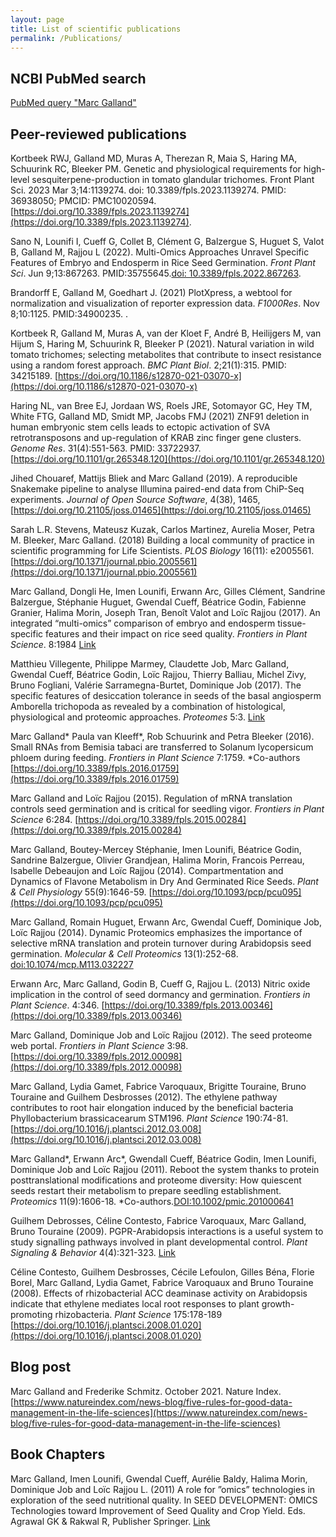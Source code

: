 ```yaml
---
layout: page
title: List of scientific publications
permalink: /Publications/
---
```


## NCBI PubMed search
[PubMed query "Marc Galland"](https://www.ncbi.nlm.nih.gov/pubmed/?term=galland%2C+marc)

## Peer-reviewed publications

Kortbeek RWJ, Galland MD, Muras A, Therezan R, Maia S, Haring MA, Schuurink RC, Bleeker PM. Genetic and physiological requirements for high-level sesquiterpene-production in tomato glandular trichomes. Front Plant Sci. 2023 Mar 3;14:1139274. doi: 10.3389/fpls.2023.1139274. PMID: 36938050; PMCID: PMC10020594. [https://doi.org/10.3389/fpls.2023.1139274](https://doi.org/10.3389/fpls.2023.1139274).

Sano N, Lounifi I, Cueff G, Collet B, Clément G, Balzergue S, Huguet S, Valot B, Galland M, Rajjou L (2022). Multi-Omics Approaches Unravel Specific Features of Embryo and Endosperm in Rice Seed Germination.
_Front Plant Sci_. Jun 9;13:867263. PMID:35755645.[doi: 10.3389/fpls.2022.867263](https://doi.org/10.3389/fpls.2022.867263).  

Brandorff E, Galland M, Goedhart J. (2021) PlotXpress, a webtool for normalization and visualization of reporter expression data. _F1000Res_. Nov 8;10:1125. PMID:34900235. [](https://doi.org/10.12688/f1000research.73641.1).

Kortbeek R, Galland M, Muras A, van der Kloet F, André B, Heilijgers M, van Hijum S, Haring M, Schuurink R, Bleeker P (2021). Natural variation in wild tomato trichomes; selecting metabolites that contribute to insect resistance using a random forest approach. _BMC Plant Biol_. 2;21(1):315. PMID: 34215189. [https://doi.org/10.1186/s12870-021-03070-x](https://doi.org/10.1186/s12870-021-03070-x)  

Haring NL, van Bree EJ, Jordaan WS, Roels JRE, Sotomayor GC, Hey TM, White FTG, Galland MD, Smidt MP, Jacobs FMJ (2021) ZNF91 deletion in human embryonic stem cells leads to ectopic activation of SVA retrotransposons and up-regulation of KRAB zinc finger gene clusters. _Genome Res_. 31(4):551-563. PMID: 33722937. [https://doi.org/10.1101/gr.265348.120](https://doi.org/10.1101/gr.265348.120)

Jihed Chouaref, Mattijs Bliek and Marc Galland (2019). A reproducible Snakemake pipeline to analyse Illumina paired-end data from ChiP-Seq experiments. _Journal of Open Source Software_, 4(38), 1465, [https://doi.org/10.21105/joss.01465](https://doi.org/10.21105/joss.01465)

Sarah L.R. Stevens, Mateusz Kuzak, Carlos Martinez, Aurelia Moser, Petra M. Bleeker, Marc Galland. (2018) Building a local community of practice in scientific programming for Life Scientists. _PLOS Biology_ 16(11): e2005561. [https://doi.org/10.1371/journal.pbio.2005561](https://doi.org/10.1371/journal.pbio.2005561)

Marc Galland, Dongli He, Imen Lounifi, Erwann Arc, Gilles Clément, Sandrine Balzergue,
Stéphanie Huguet, Gwendal Cueff, Béatrice Godin, Fabienne Granier, Halima
Morin, Joseph Tran, Benoît Valot and Loïc Rajjou (2017). An integrated “multi-omics”
comparison of embryo and endosperm tissue-specific features and their impact on rice
seed quality. *Frontiers in Plant Science*. 8:1984 [Link](https://www.frontiersin.org/articles/10.3389/fpls.2017.01984/full)

Matthieu Villegente, Philippe Marmey, Claudette Job, Marc Galland, Gwendal Cueff,
Béatrice Godin, Loïc Rajjou, Thierry Balliau, Michel Zivy, Bruno Fogliani, Valérie
Sarramegna-Burtet, Dominique Job (2017). The specific features of desiccation tolerance
in seeds of the basal angiosperm Amborella trichopoda as revealed by a combination
of histological, physiological and proteomic approaches. *Proteomes* 5:3. [Link](https://www.mdpi.com/2227-7382/5/3/19)

Marc Galland\* Paula van Kleeff\*, Rob Schuurink and Petra Bleeker (2016). Small
RNAs from Bemisia tabaci are transferred to Solanum lycopersicum phloem during
feeding. *Frontiers in Plant Science* 7:1759. \*Co-authors [https://doi.org/10.3389/fpls.2016.01759](https://doi.org/10.3389/fpls.2016.01759)

Marc Galland and Loïc Rajjou (2015). Regulation of mRNA translation controls seed
germination and is critical for seedling vigor. *Frontiers in Plant Science* 6:284. [https://doi.org/10.3389/fpls.2015.00284](https://doi.org/10.3389/fpls.2015.00284)

Marc Galland, Boutey-Mercey Stéphanie, Imen Lounifi, Béatrice Godin, Sandrine
Balzergue, Olivier Grandjean, Halima Morin, Francois Perreau, Isabelle Debeaujon and
Loïc Rajjou (2014). Compartmentation and Dynamics of Flavone Metabolism in Dry
And Germinated Rice Seeds. *Plant & Cell Physiology* 55(9):1646-59. [https://doi.org/10.1093/pcp/pcu095](https://doi.org/10.1093/pcp/pcu095)

Marc Galland, Romain Huguet, Erwann Arc, Gwendal Cueff, Dominique Job, Loïc Rajjou
(2014). Dynamic Proteomics emphasizes the importance of selective mRNA translation
and protein turnover during Arabidopsis seed germination. *Molecular & Cell Proteomics*
13(1):252-68. [doi:10.1074/mcp.M113.032227](doi:10.1074/mcp.M113.032227)

Erwann Arc, Marc Galland, Godin B, Cueff G, Rajjou L. (2013) Nitric oxide implication
in the control of seed dormancy and germination. *Frontiers in Plant Science*.
4:346. [https://doi.org/10.3389/fpls.2013.00346](https://doi.org/10.3389/fpls.2013.00346)

Marc Galland, Dominique Job and Loïc Rajjou (2012). The seed proteome web portal.
*Frontiers in Plant Science* 3:98. [https://doi.org/10.3389/fpls.2012.00098](https://doi.org/10.3389/fpls.2012.00098)

Marc Galland, Lydia Gamet, Fabrice Varoquaux, Brigitte Touraine, Bruno Touraine and
Guilhem Desbrosses (2012). The ethylene pathway contributes to root hair elongation
induced by the beneficial bacteria Phyllobacterium brassicacearum STM196. *Plant
Science* 190:74-81. [https://doi.org/10.1016/j.plantsci.2012.03.008](https://doi.org/10.1016/j.plantsci.2012.03.008)

Marc Galland\*, Erwann Arc\*, Gwendall Cueff, Béatrice Godin, Imen Lounifi, Dominique
Job and Loïc Rajjou (2011). Reboot the system thanks to protein posttranslational
modifications and proteome diversity: How quiescent seeds restart their metabolism to prepare seedling establishment. *Proteomics* 11(9):1606-18. \*Co-authors.[DOI:10.1002/pmic.201000641](DOI:10.1002/pmic.201000641)

Guilhem Debrosses, Céline Contesto, Fabrice Varoquaux, Marc Galland, Bruno Touraine
(2009). PGPR-Arabidopsis interactions is a useful system to study signalling pathways
involved in plant developmental control. *Plant Signaling & Behavior* 4(4):321-323. [Link](https://www.ncbi.nlm.nih.gov/pubmed/19794852)

Céline Contesto, Guilhem Desbrosses, Cécile Lefoulon, Gilles Béna, Florie Borel, Marc
Galland, Lydia Gamet, Fabrice Varoquaux and Bruno Touraine (2008). Effects of rhizobacterial
ACC deaminase activity on Arabidopsis indicate that ethylene mediates local
root responses to plant growth-promoting rhizobacteria. *Plant Science* 175:178-189 [https://doi.org/10.1016/j.plantsci.2008.01.020](https://doi.org/10.1016/j.plantsci.2008.01.020)

## Blog post
Marc Galland and Frederike Schmitz. October 2021. Nature Index. [https://www.natureindex.com/news-blog/five-rules-for-good-data-management-in-the-life-sciences](https://www.natureindex.com/news-blog/five-rules-for-good-data-management-in-the-life-sciences) 


## Book Chapters
Marc Galland, Imen Lounifi, Gwendal Cueff, Aurélie Baldy, Halima Morin, Dominique Job
and Loïc Rajjou L. (2011) A role for ”omics” technologies in exploration of the seed nutritional
quality. In SEED DEVELOPMENT: OMICS Technologies toward Improvement of Seed
Quality and Crop Yield. Eds. Agrawal GK & Rakwal R, Publisher Springer. [Link](https://link.springer.com/chapter/10.1007/978-94-007-4749-4_23)
